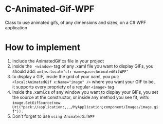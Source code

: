 # C-Animated-Gif-WPF
Class to use animated gifs, of any dimensions and sizes, on a C# WPF application

# How to implement
1. Include the AnimatedGif.cs file in your project
2. inside the ` <window>` tag of any .xaml file you want to display GIFs, you should add:
```xmlns:local="clr-namespace:AnimatedGifWPF"```
3. to display a GIF, inside the grid of your xaml, you put:
```<local:AnimatedGif x:Name="image" />```
where you want your GIF to be, it supports every propriety of a regular `<image>` tag
4. Inside the .xaml.cs of any window you want to display your GIFs, you set the source at the constructor, or inside any method you see fit, with:
```image.SetGifSource(new Uri("pack://application:,,,/MyApplication;component/Images/image.gif"));```
5. Don't forget to use
```using AnimatedGifWPF```
